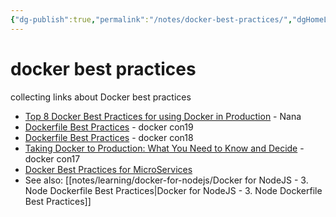 ```yaml
---
{"dg-publish":true,"permalink":"/notes/docker-best-practices/","dgHomeLink":true,"dgPassFrontmatter":false}
---
```


# docker best practices

collecting links about Docker best practices

- [Top 8 Docker Best Practices for using Docker in Production](https://youtu.be/8vXoMqWgbQQ) - Nana
- [Dockerfile Best Practices](https://youtu.be/JofsaZ3H1qM) - docker con19
- [Dockerfile Best Practices](https://youtu.be/t2cDtDrNqc8) - docker con18
- [Taking Docker to Production: What You Need to Know and Decide](https://youtu.be/6jT83lT6TU8) - docker con17
- [Docker Best Practices for MicroServices](https://youtu.be/oY_UcgBhiQE)
- See also: [[notes/learning/docker-for-nodejs/Docker for NodeJS - 3. Node Dockerfile Best Practices|Docker for NodeJS - 3. Node Dockerfile Best Practices]]

